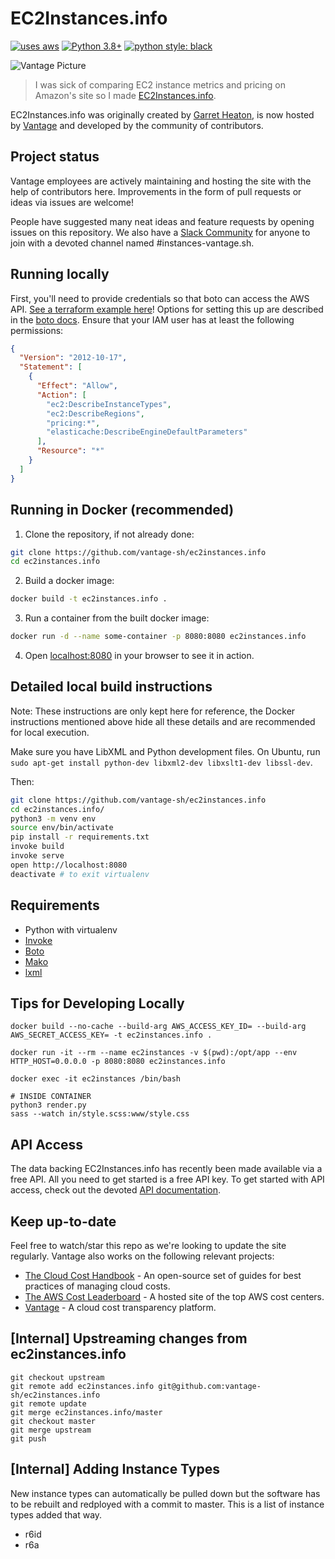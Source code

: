 # EC2Instances.info

[![uses aws](https://img.shields.io/badge/uses-AWS-yellow)](https://aws.amazon.com/)
[![Python 3.8+](https://img.shields.io/badge/python-3.8+-blue.svg)](https://www.python.org/downloads/release/python-380/)
[![python style: black](https://img.shields.io/badge/python%20style-black-000000.svg?style=flat-square)](https://github.com/psf/black)

![Vantage Picture](https://uploads-ssl.webflow.com/5f9ba05ba40d6414f341df34/5f9bb1764b6670c6f7739564_moutain-scene.svg)

> I was sick of comparing EC2 instance metrics and pricing on Amazon's site so I
> made [EC2Instances.info](https://ec2instances.info).

EC2Instances.info was originally created by [Garret
Heaton](https://github.com/powdahound), is now hosted by
[Vantage](https://vantage.sh/) and developed by the community of contributors.

## Project status

Vantage employees are actively maintaining and hosting the site with the help of
contributors here. Improvements in the form of pull requests or ideas via issues
are welcome!

People have suggested many neat ideas and feature requests by opening issues on
this repository. We also have a [Slack
Community](https://join.slack.com/t/vantagecommunity/shared_invite/zt-1szz6puz7-zRuJ8J4OJIiBFlcTobYZXA)
for anyone to join with a devoted channel named #instances-vantage.sh.

## Running locally

First, you'll need to provide credentials so that boto can access the AWS API. [See a terraform example here](./docs/terraform/iam.tf)!
Options for setting this up are described in the [boto
docs](https://boto3.amazonaws.com/v1/documentation/api/latest/guide/configuration.html).
Ensure that your IAM user has at least the following permissions:

```json
{
  "Version": "2012-10-17",
  "Statement": [
    {
      "Effect": "Allow",
      "Action": [
        "ec2:DescribeInstanceTypes",
        "ec2:DescribeRegions",
        "pricing:*",
        "elasticache:DescribeEngineDefaultParameters"
      ],
      "Resource": "*"
    }
  ]
}
```

## Running in Docker (recommended)

1. Clone the repository, if not already done:

```bash
git clone https://github.com/vantage-sh/ec2instances.info
cd ec2instances.info
```

2. Build a docker image:

```bash
docker build -t ec2instances.info .
```

3. Run a container from the built docker image:

```bash
docker run -d --name some-container -p 8080:8080 ec2instances.info
```

4. Open [localhost:8080](http://localhost:8080) in your browser to see it in action.

## Detailed local build instructions

Note: These instructions are only kept here for reference, the Docker
instructions mentioned above hide all these details and are recommended for
local execution.

Make sure you have LibXML and Python development files. On Ubuntu, run `sudo apt-get install python-dev libxml2-dev libxslt1-dev libssl-dev`.

Then:

```bash
git clone https://github.com/vantage-sh/ec2instances.info
cd ec2instances.info/
python3 -m venv env
source env/bin/activate
pip install -r requirements.txt
invoke build
invoke serve
open http://localhost:8080
deactivate # to exit virtualenv
```

## Requirements

- Python with virtualenv
- [Invoke](http://www.pyinvoke.org/)
- [Boto](http://boto.readthedocs.org/en/latest/)
- [Mako](http://www.makotemplates.org/)
- [lxml](http://lxml.de/)

## Tips for Developing Locally

```
docker build --no-cache --build-arg AWS_ACCESS_KEY_ID= --build-arg AWS_SECRET_ACCESS_KEY= -t ec2instances.info .

docker run -it --rm --name ec2instances -v $(pwd):/opt/app --env HTTP_HOST=0.0.0.0 -p 8080:8080 ec2instances.info

docker exec -it ec2instances /bin/bash

# INSIDE CONTAINER
python3 render.py
sass --watch in/style.scss:www/style.css
```

## API Access

The data backing EC2Instances.info has recently been made available via a free
API. All you need to get started is a free API key. To get started with API
access, check out the devoted [API
documentation](https://vantage.readme.io/reference/general).

## Keep up-to-date

Feel free to watch/star this repo as we're looking to update the site regularly.
Vantage also works on the following relevant projects:

- [The Cloud Cost Handbook](https://github.com/vantage-sh/handbook) - An
  open-source set of guides for best practices of managing cloud costs.
- [The AWS Cost Leaderboard](https://leaderboard.vantage.sh/) - A hosted site of
  the top AWS cost centers.
- [Vantage](https://vantage.sh/) - A cloud cost transparency platform.

## [Internal] Upstreaming changes from ec2instances.info

```
git checkout upstream
git remote add ec2instances.info git@github.com:vantage-sh/ec2instances.info
git remote update
git merge ec2instances.info/master
git checkout master
git merge upstream
git push
```

## [Internal] Adding Instance Types

New instance types can automatically be pulled down but the software has to be rebuilt and redployed with a commit to master. This is a list of instance types added that way.

- r6id
- r6a

